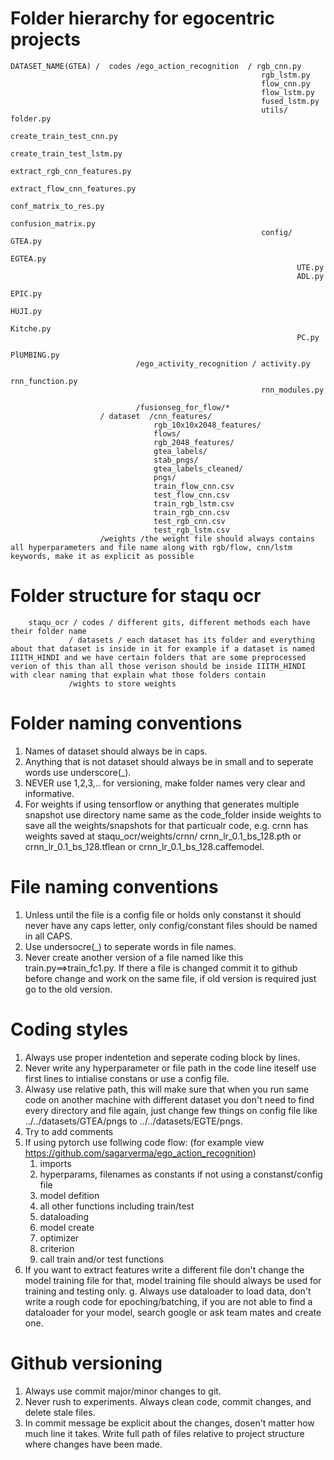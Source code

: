 # Folder hierarchy for egocentric projects

```
DATASET_NAME(GTEA) /  codes /ego_action_recognition  / rgb_cnn.py
                                                        rgb_lstm.py
                                                        flow_cnn.py
                                                        flow_lstm.py
                                                        fused_lstm.py
                                                        utils/ folder.py
                                                                create_train_test_cnn.py
                                                                create_train_test_lstm.py
                                                                extract_rgb_cnn_features.py
                                                                extract_flow_cnn_features.py
                                                                conf_matrix_to_res.py
                                                                confusion_matrix.py
                                                        config/ GTEA.py
                                                                EGTEA.py
                                                                UTE.py
                                                                ADL.py
                                                                EPIC.py
                                                                HUJI.py
                                                                Kitche.py
                                                                PC.py
                                                                PlUMBING.py
                            /ego_activity_recognition / activity.py
                                                        rnn_function.py
                                                        rnn_modules.py

                            /fusionseg_for_flow/*
                    / dataset  /cnn_features/         
                                rgb_10x10x2048_features/  
                                flows/                
                                rgb_2048_features/        
                                gtea_labels/          
                                stab_pngs/                
                                gtea_labels_cleaned/  
                                pngs/
                                train_flow_cnn.csv     
                                test_flow_cnn.csv         
                                train_rgb_lstm.csv
                                train_rgb_cnn.csv                      
                                test_rgb_cnn.csv
                                test_rgb_lstm.csv
                    /weights /the weight file should always contains all hyperparameters and file name along with rgb/flow, cnn/lstm keywords, make it as explicit as possible
```
# Folder structure for staqu ocr
```
    staqu_ocr / codes / different gits, different methods each have their folder name
             / datasets / each dataset has its folder and everything about that dataset is inside in it for example if a dataset is named IIITH_HINDI and we have certain folders that are some preprocessed verion of this than all those verison should be inside IIITH_HINDI with clear naming that explain what those folders contain
             /wights to store weights
 ```
# Folder naming conventions
1. Names of dataset should always be in caps.
2. Anything that is not dataset should always be in small and to seperate words use underscore(_).
3. NEVER use 1,2,3,.. for versioning, make folder names very clear and informative.
4. For weights if using tensorflow or anything that generates multiple snapshot use directory name same as the code_folder inside weights to save all the weights/snapshots for that particualr code, e.g. crnn has weights saved at staqu_ocr/weights/crnn/ crnn_lr_0.1_bs_128.pth or crnn_lr_0.1_bs_128.tflean or crnn_lr_0.1_bs_128.caffemodel.

# File naming conventions
1. Unless until the file is a config file or holds only constanst it should never have any caps letter, only config/constant files should be named in all CAPS.
2. Use undersocre(_) to seperate words in file names.
3. Never create another version of a file named like this train.py==>train_fc1.py. If there a file is changed commit it to github before change and work on the same file, if old version is required just go to the old version.

# Coding styles
1. Always use proper indentetion and seperate coding block by lines.
2. Never write any hyperparameter or file path in the code line iteself use first lines to intialise constans or use a config file.
3. Alwasy use relative path, this will make sure that when you run same code on another machine with different dataset you don't need to find every directory and file again, just change few things on config file like ../../datasets/GTEA/pngs to ../../datasets/EGTE/pngs.
4. Try to add comments 
5. If using pytorch use follwing code flow: (for example view https://github.com/sagarverma/ego_action_recognition)
    1. imports
    2. hyperparams, filenames as constants if not using a constanst/config file
    3. model defition
    4. all other functions including train/test
    5. dataloading
    6. model create
    7. optimizer
    8. criterion 
    9. call train and/or test functions
6. If you want to extract features write a different file don't change the model training file for that, model training file should always be used for training and testing only.
g. Always use dataloader to load data, don't write a rough code for epoching/batching, if you are not able to find a dataloader for your model, search google or ask team mates and create one.

# Github versioning
1. Always use commit major/minor changes to git.
2. Never rush to experiments. Always clean code, commit changes, and delete stale files.
3. In commit message be explicit about the changes, dosen't matter how much line it takes. Write full path of files relative to project structure where changes have been made.